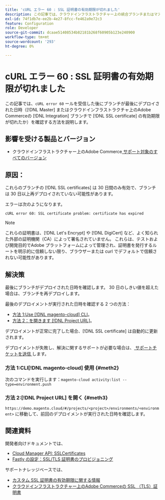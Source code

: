 ```yaml
---
title: 'cURL エラー 60 : SSL 証明書の有効期限が切れました'
description: この記事では、クラウドインフラストラクチャー上の統合ブランチまたはマスターAdobe Commerce ブランチで SSL 証明書の有効期限が切れました。cURL エラー 60 を受け取った後、ブランチが最後にデプロイされた時期を確認する方法を説明します。
exl-id: 74f1db7e-ee2b-4e27-8fcc-fe462a9e72c3
feature: Configuration
role: Developer
source-git-commit: dcaae51408534b82181b268f60905b123e240900
workflow-type: tm+mt
source-wordcount: '293'
ht-degree: 0%

---
```


# cURL エラー 60 : SSL 証明書の有効期限が切れました

この記事では、`cURL error 60` ールを受信した後にブランチが最後にデプロイされた日時（[!DNL Master] またはクラウドインフラストラクチャ上のAdobe Commerceの [!DNL Integration] ブランチで [!DNL SSL certificate] の有効期限が切れたか）を確認する方法を説明します。

## 影響を受ける製品とバージョン

* クラウドインフラストラクチャー上のAdobe Commerce[ サポート対象のすべてのバージョン ](https://magento.com/sites/default/files/magento-software-lifecycle-policy.pdf)

## 原因：

これらのブランチの [!DNL SSL certificates] は 30 日間のみ有効で、ブランチは 30 日以上再デプロイされていない可能性があります。

エラーは次のようになります。

```cURL
cURL error 60: SSL certificate problem: certificate has expired
```

>[!NOTE]
>
>これらの証明書は、[!DNL Let's Encrypt] や [!DNL DigiCert] など、よく知られた外部の証明機関（CA）によって署名されていません。 これらは、テストおよび開発目的でAdobe プラットフォームによって管理され、証明書を発行するルートを明示的に信頼しない限り、ブラウザーまたは curl でデフォルトで信頼されない可能性があります。

## 解決策

最後にブランチがデプロイされた日時を確認します。 30 日のしきい値を超えた場合は、ブランチを再デプロイします。

最後のデプロイメントが実行された日時を確認する 2 つの方法：

* [ 方法 1:Use [!DNL magento-cloud] CLI](#meth2)。
* [ 方法 2：を開きます  [!DNL Project URL]](#meth3)。

デプロイメントが正常に完了した場合、[!DNL SSL certificate] は自動的に更新されます。

デプロイメントが失敗し、解決に関するサポートが必要な場合は、[ サポートチケットを送信 ](https://experienceleague.adobe.com/docs/commerce-knowledge-base/kb/help-center-guide/magento-help-center-user-guide.html?lang=ja#submit-ticket) します。

### 方法 1:CLI[!DNL magento-cloud] 使用 {#meth2}

次のコマンドを実行します：`magento-cloud activity:list --type=environment.push`

### 方法 2:[!DNL Project URL] を開く {#meth3}

`https://demo.magento.cloud/#/projects/<project>/environments/<environment>` に移動して、前回のデプロイメントが実行された日時を確認します。

## 関連資料

開発者向けドキュメントでは、

* [Cloud Manager API: SSLCertificates](https://developer.adobe.com/experience-cloud/cloud-manager/reference/api/#tag/SSLCertificates)
* [Fastly の設定：SSL/TLS 証明書のプロビジョニング ](https://experienceleague.adobe.com/ja/docs/commerce-cloud-service/user-guide/cdn/setup-fastly/fastly-configuration#provision-ssltls-certificates)

サポートナレッジベースでは、

* [ カスタム SSL 証明書の有効期限に関する情報 ](https://experienceleague.adobe.com/docs/commerce-knowledge-base/kb/troubleshooting/miscellaneous/custom-ssl-certificate-expiration-information.html?lang=ja)
* [ クラウドインフラストラクチャー上のAdobe Commerceの SSL （TLS）証明書 ](https://experienceleague.adobe.com/docs/commerce-knowledge-base/kb/how-to/ssl-tls-certificates-for-magento-commerce-cloud-faq.html?lang=ja)
